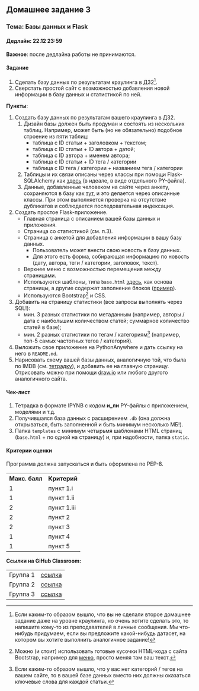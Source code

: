 ## Домашнее задание 3

### **Тема: Базы данных и Flask**

#### **Дедлайн**: 22.12 23:59

**Важное**: после дедлайна работы не принимаются.

#### **Задание**
1. Cделать базу данных по результатам краулинга в ДЗ2[^1].
2. Сверстать простой сайт с возможностью добавления новой информации в базу данных и статистикой по ней.

**Пункты**:
1. Создать базу данных по результатам вашего краулинга в ДЗ2.
    1. Дизайн базы должен быть продуман и состоять из нескольких таблиц. Например, может быть (но не обязательно) подобное строение из пяти таблиц:
        - таблица с ID статьи + заголовком + текстом;
        - таблица с ID статьи + ID автора + датой;
        - таблица с ID автора + именем автора;
        - таблица с ID статьи + ID тега / категории
        - таблица с ID тега / категории + названием тега / категории
    2. Таблицы и их связи описаны через классы при помощи Flask-SQLAlchemy как [здесь](https://github.com/hse-ling-python/imdb-site-example/blob/main/models.py) (в идеале, в виде отдельного PY-файла).
    3. Данные, добавленные человеком на сайте через анкету, сохраняются в базу как [тут](https://github.com/hse-ling-python/seminars/blob/master/flask_applications/flask_db_queries_2024_data/flask_db_queries_2024.ipynb), и это делается через описанные классы. При этом выполняется проверка на отсутствие дубликатов и соблюдается последовательная индексация.
2. Создать простое Flask-приложение.
    - Главная страница с описанием вашей базы данных и приложения.
    - Страница со статистикой (см. п.3).
    - Страница с анкетой для добавления информации в вашу базу данных.
        - Пользователь может внести свою новость в базу данных.
        - Для этого есть форма, собирающая информацию по новость (дату, автора, теги / категории, заголовок, текст).
    - Верхнее меню с возможностью перемещения между страницами.
    - Используются шаблоны, типа `base.html` [здесь](https://github.com/hse-ling-python/imdb-site-example/blob/main/templates/base.html), как основа страницы, а другие содержат заполнение блоков ([пример](https://github.com/hse-ling-python/imdb-site-example/blob/main/templates/person.html)).
    - Используются Bootstrap[^3] и CSS.
3. Добавить на страницу статистики (все запросы выполнять через SQL!):
    - мин. 3 разных статистики по метаданным (например, авторы / дата с наибольшим количеством статей; суммарное количество статей в базе);
    - мин. 2 разных статистики по тегам / категориям[^2] (например, топ-5 самых частотных тегов / категорий).
4. Выложить свое приложение на PythonAnywhere и дать ссылку на него в `README.md`.
5. Нарисовать схему вашей базы данных, аналогичную той, что была по IMDB (см. [тетрадку](https://github.com/hse-ling-python/seminars/blob/master/databases/databases_1_2024.ipynb)), и добавить ее на главную страницу. Отрисовать можно при помощи [draw.io](https://www.drawio.com/) или любого другого аналогичного сайта.

#### Чек-лист
1. Тетрадка в формате IPYNB с кодом **и_ли** PY-файлы с приложением, моделями и т.д.
2. Получившаяся база данных с расширением `.db` (она должна открываться, быть заполненной и быть минимум несколько МБ!).
3. Папка `templates` с минимум четырьмя шаблонами HTML страниц (`base.html` + по одной на страницу) и, при надобности, папка `static`.

#### Критерии оценки
Программа должна запускаться и быть оформлена по PEP-8.
<table>
    <tr><th>Макс. балл</th><th>Критерий</th></tr>
    <tr><td>1</td><td>пункт 1.i</td></tr>    
    <tr><td>1</td><td>пункт 1.ii</td></tr> 
    <tr><td>2</td><td>пункт 1.iii</td></tr> 
    <tr><td>2</td><td>пункт 2</td></tr> 
    <tr><td>2</td><td>пункт 3</td></tr>
    <tr><td>1</td><td>пункт 4</td></tr> 
    <tr><td>1</td><td>пункт 5</td></tr>
</table>

**Ссылки на GiHub Classroom:**

<table>
    <tr><td>Группа 1</td><td><a href="https://classroom.github.com/a/C12R23Du">ссылка</a></td></tr>
    <tr><td>Группа 2</td><td><a href="https://classroom.github.com/a/3D1HlL_c">ссылка</a></td></tr>
    <tr><td>Группа 3</td><td><a href="https://classroom.github.com/a/Rn_XkvTo">ссылка</a></td></tr>       
</table>

[^1]: Если каким-то образом вышло, что вы не сделали второе домашнее задание даже на уровне краулинга, но очень хотите сделать это, то напишите кому-то из преподавателей в личные сообщения. Мы что-нибудь придумаем, если вы предложите какой-нибудь датасет, на котором вы хотите выполнить аналогичное задание! 
[^2]: Если каким-то образом вышло, что у вас нет категорий / тегов на вашем сайте, то в вашей базе данных вместо них должны оказаться ключевые слова для каждой статьи.
[^3]: Можно (и стоит) использовать готовые кусочки HTML-кода с сайта Bootstrap, например для [меню](https://getbootstrap.com/docs/4.5/components/navbar/), просто меняя там ваш текст.

